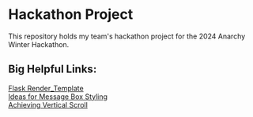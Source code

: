 # Hackathon Project

This repository holds my team's hackathon project for the 2024 Anarchy Winter Hackathon.

## Big Helpful Links:
[Flask Render_Template](https://www.digitalocean.com/community/tutorials/how-to-use-templates-in-a-flask-application) \
[Ideas for Message Box Styling](https://www.youtube.com/watch?v=mkXdvs8H7TA) \
[Achieving Vertical Scroll](https://www.geeksforgeeks.org/making-a-div-vertically-scrollable-using-css/)
